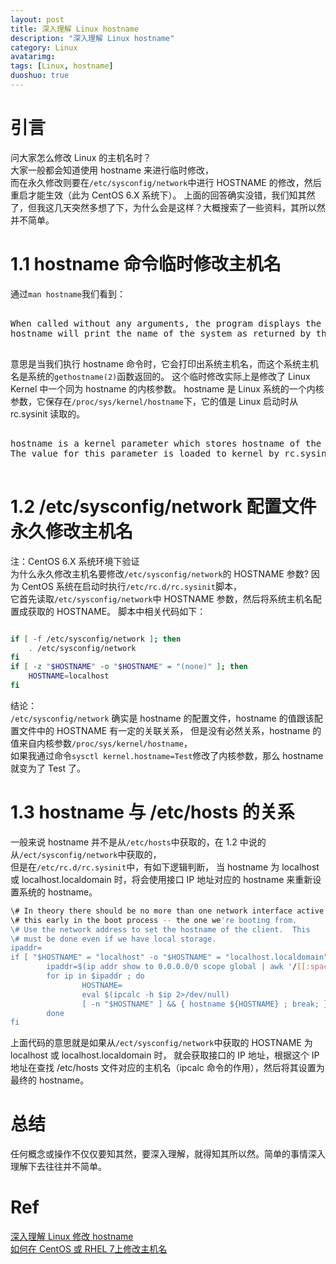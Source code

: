 ```yaml
---
layout: post
title: 深入理解 Linux hostname
description: "深入理解 Linux hostname"
category: Linux
avatarimg:
tags: [Linux, hostname]
duoshuo: true
---
```


# 引言

问大家怎么修改 Linux 的主机名时？  
大家一般都会知道使用 hostname 来进行临时修改，  
而在永久修改则要在`/etc/sysconfig/network`中进行 HOSTNAME 的修改，然后重启才能生效（此为 CentOS 6.X 系统下）。
上面的回答确实没错，我们知其然了，但我这几天突然多想了下，为什么会是这样？大概搜索了一些资料，其所以然并不简单。 

# 1.1 hostname 命令临时修改主机名

通过`man hostname`我们看到：

<pre>

When called without any arguments, the program displays the current names: 
hostname will print the name of the system as returned by the gethostname(2) function. 

</pre>

意思是当我们执行 hostname 命令时，它会打印出系统主机名，而这个系统主机名是系统的`gethostname(2)`函数返回的。
这个临时修改实际上是修改了 Linux Kernel 中一个同为 hostname 的内核参数。
hostname 是 Linux 系统的一个内核参数，它保存在`/proc/sys/kernel/hostname`下，它的值是 Linux 启动时从 rc.sysinit 读取的。

<pre>

hostname is a kernel parameter which stores hostname of the system. Its location is"/proc/sys/kernel/hostname"
The value for this parameter is loaded to kernel by rc.sysinit file during the boot process.

</pre>


# 1.2 /etc/sysconfig/network 配置文件永久修改主机名

注：CentOS 6.X 系统环境下验证  
为什么永久修改主机名要修改`/etc/sysconfig/network`的 HOSTNAME 参数? 
因为 CentOS 系统在启动时执行`/etc/rc.d/rc.sysinit`脚本，  
它首先读取`/etc/sysconfig/network`中 HOSTNAME 参数，然后将系统主机名配置成获取的 HOSTNAME。
脚本中相关代码如下： 

```bash

if [ -f /etc/sysconfig/network ]; then
    . /etc/sysconfig/network
fi
if [ -z "$HOSTNAME" -o "$HOSTNAME" = "(none)" ]; then
    HOSTNAME=localhost
fi

```   

结论：  
`/etc/sysconfig/network` 确实是 hostname 的配置文件，hostname 的值跟该配置文件中的 HOSTNAME 有一定的关联关系，
但是没有必然关系，hostname 的值来自内核参数`/proc/sys/kernel/hostname`，  
如果我通过命令`sysctl kernel.hostname=Test`修改了内核参数，那么 hostname 就变为了 Test 了。

# 1.3 hostname 与 /etc/hosts 的关系

一般来说 hostname 并不是从`/etc/hosts`中获取的，在 1.2 中说的从`/ect/sysconfig/network`中获取的，  
但是在`/etc/rc.d/rc.sysinit`中，有如下逻辑判断，
当 hostname 为 localhost 或 localhost.localdomain 时，将会使用接口 IP 地址对应的 hostname 来重新设置系统的 hostname。

```bash
\# In theory there should be no more than one network interface active
\# this early in the boot process -- the one we're booting from.
\# Use the network address to set the hostname of the client.  This
\# must be done even if we have local storage.
ipaddr=
if [ "$HOSTNAME" = "localhost" -o "$HOSTNAME" = "localhost.localdomain" ]; then
        ipaddr=$(ip addr show to 0.0.0.0/0 scope global | awk '/[[:space:]]inet / { print gensub("/.*","","g",$2) }')
        for ip in $ipaddr ; do
                HOSTNAME=
                eval $(ipcalc -h $ip 2>/dev/null)
                [ -n "$HOSTNAME" ] && { hostname ${HOSTNAME} ; break; }
        done
fi
```    

上面代码的意思就是如果从`/ect/sysconfig/network`中获取的 HOSTNAME 为 localhost 或 localhost.localdomain 时，
就会获取接口的 IP 地址，根据这个 IP 地址在查找 /etc/hosts 文件对应的主机名（ipcalc 命令的作用），然后将其设置为最终的 hostname。


# 总结

任何概念或操作不仅仅要知其然，要深入理解，就得知其所以然。简单的事情深入理解下去往往并不简单。 

# Ref
[深入理解 Linux 修改 hostname](http://www.cnblogs.com/kerrycode/p/3595724.html)  
[如何在 CentOS 或 RHEL 7上修改主机名](https://linux.cn/article-3937-1.html)


